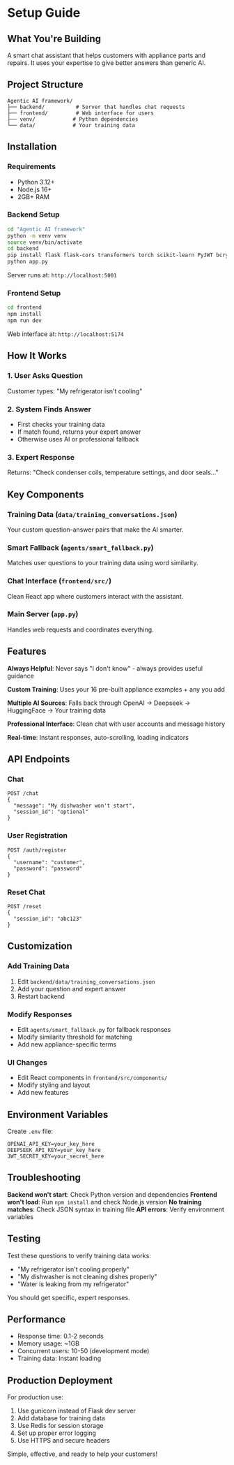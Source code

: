 Setup Guide
===========

## What You're Building

A smart chat assistant that helps customers with appliance parts and repairs. It uses your expertise to give better answers than generic AI.

## Project Structure

```
Agentic AI framework/
├── backend/          # Server that handles chat requests
├── frontend/         # Web interface for users
├── venv/            # Python dependencies
└── data/            # Your training data
```

## Installation

### Requirements
- Python 3.12+
- Node.js 16+
- 2GB+ RAM

### Backend Setup
```bash
cd "Agentic AI framework"
python -m venv venv
source venv/bin/activate
cd backend
pip install flask flask-cors transformers torch scikit-learn PyJWT bcrypt
python app.py
```

Server runs at: `http://localhost:5001`

### Frontend Setup
```bash
cd frontend
npm install
npm run dev
```

Web interface at: `http://localhost:5174`

## How It Works

### 1. User Asks Question
Customer types: "My refrigerator isn't cooling"

### 2. System Finds Answer
- First checks your training data
- If match found, returns your expert answer
- Otherwise uses AI or professional fallback

### 3. Expert Response
Returns: "Check condenser coils, temperature settings, and door seals..."

## Key Components

### Training Data (`data/training_conversations.json`)
Your custom question-answer pairs that make the AI smarter.

### Smart Fallback (`agents/smart_fallback.py`)
Matches user questions to your training data using word similarity.

### Chat Interface (`frontend/src/`)
Clean React app where customers interact with the assistant.

### Main Server (`app.py`)
Handles web requests and coordinates everything.

## Features

**Always Helpful**: Never says "I don't know" - always provides useful guidance

**Custom Training**: Uses your 16 pre-built appliance examples + any you add

**Multiple AI Sources**: Falls back through OpenAI → Deepseek → HuggingFace → Your training data

**Professional Interface**: Clean chat with user accounts and message history

**Real-time**: Instant responses, auto-scrolling, loading indicators

## API Endpoints

### Chat
```
POST /chat
{
  "message": "My dishwasher won't start",
  "session_id": "optional"
}
```

### User Registration
```
POST /auth/register
{
  "username": "customer",
  "password": "password"
}
```

### Reset Chat
```
POST /reset
{
  "session_id": "abc123"
}
```

## Customization

### Add Training Data
1. Edit `backend/data/training_conversations.json`
2. Add your question and expert answer
3. Restart backend

### Modify Responses
- Edit `agents/smart_fallback.py` for fallback responses
- Modify similarity threshold for matching
- Add new appliance-specific terms

### UI Changes
- Edit React components in `frontend/src/components/`
- Modify styling and layout
- Add new features

## Environment Variables

Create `.env` file:
```
OPENAI_API_KEY=your_key_here
DEEPSEEK_API_KEY=your_key_here
JWT_SECRET_KEY=your_secret_here
```

## Troubleshooting

**Backend won't start**: Check Python version and dependencies
**Frontend won't load**: Run `npm install` and check Node.js version
**No training matches**: Check JSON syntax in training file
**API errors**: Verify environment variables

## Testing

Test these questions to verify training data works:
- "My refrigerator isn't cooling properly"
- "My dishwasher is not cleaning dishes properly"
- "Water is leaking from my refrigerator"

You should get specific, expert responses.

## Performance

- Response time: 0.1-2 seconds
- Memory usage: ~1GB
- Concurrent users: 10-50 (development mode)
- Training data: Instant loading

## Production Deployment

For production use:
1. Use gunicorn instead of Flask dev server
2. Add database for training data
3. Use Redis for session storage
4. Set up proper error logging
5. Use HTTPS and secure headers

Simple, effective, and ready to help your customers!
